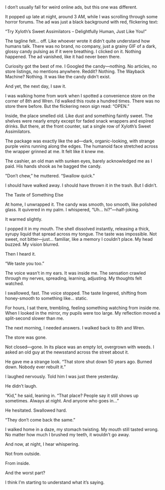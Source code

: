 I don’t usually fall for weird online ads, but this one was different.

It popped up late at night, around 3 AM, while I was scrolling through some horror forums. The ad was just a black background with red, flickering text:

“Try Xyloth’s Sweet Assimilators – Delightfully Human, Just Like You!”

The tagline felt… off. Like whoever wrote it didn’t quite understand how humans talk. There was no brand, no company, just a grainy GIF of a dark, glossy candy pulsing as if it were breathing. I clicked on it. Nothing happened. The ad vanished, like it had never been there.

Curiosity got the best of me. I Googled the candy—nothing. No articles, no store listings, no mentions anywhere. Reddit? Nothing. The Wayback Machine? Nothing. It was like the candy didn’t exist.

And yet, the next day, I saw it.

I was walking home from work when I spotted a convenience store on the corner of 8th and Wren. I’d walked this route a hundred times. There was no store there before. But the flickering neon sign read: “OPEN.”

Inside, the place smelled old. Like dust and something faintly sweet. The shelves were nearly empty except for faded snack wrappers and expired drinks. But there, at the front counter, sat a single row of Xyloth’s Sweet Assimilators.

The package was exactly like the ad—dark, organic-looking, with strange purple veins running along the edges. The humanoid face stretched across the wrapper grinned at me. It felt like it knew me.

The cashier, an old man with sunken eyes, barely acknowledged me as I paid. His hands shook as he bagged the candy.

"Don’t chew,” he muttered. “Swallow quick."

I should have walked away. I should have thrown it in the trash. But I didn’t.

The Taste of Something Else

At home, I unwrapped it. The candy was smooth, too smooth, like polished glass. It quivered in my palm. I whispered, “Uh… hi?”—half-joking.

It warmed slightly.

I popped it in my mouth. The shell dissolved instantly, releasing a thick, syrupy liquid that spread across my tongue. The taste was impossible. Not sweet, not bitter—just… familiar, like a memory I couldn’t place. My head buzzed. My vision blurred.

Then I heard it.

“We taste you too.”

The voice wasn’t in my ears. It was inside me. The sensation crawled through my nerves, spreading, learning, adjusting. My thoughts felt watched.

I swallowed, fast. The voice stopped. The taste lingered, shifting from honey-smooth to something like… static.

For hours, I sat there, trembling, feeling something watching from inside me. When I looked in the mirror, my pupils were too large. My reflection moved a split-second slower than me.

The next morning, I needed answers. I walked back to 8th and Wren.

The store was gone.

Not closed—gone. In its place was an empty lot, overgrown with weeds. I asked an old guy at the newsstand across the street about it.

He gave me a strange look. “That store shut down 50 years ago. Burned down. Nobody ever rebuilt it.”

I laughed nervously. Told him I was just there yesterday.

He didn’t laugh.

“Kid," he said, leaning in. “That place? People say it still shows up sometimes. Always at night. And anyone who goes in…”

He hesitated. Swallowed hard.

“They don’t come back the same.”

I walked home in a daze, my stomach twisting. My mouth still tasted wrong. No matter how much I brushed my teeth, it wouldn’t go away.

And now, at night, I hear whispering.

Not from outside.

From inside.

And the worst part?

I think I’m starting to understand what it’s saying.
